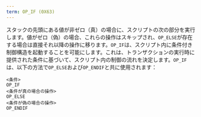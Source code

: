 ```yaml
---
term: OP_IF (0X63)
---
```


スタックの先頭にある値が非ゼロ（真）の場合に、スクリプトの次の部分を実行します。値がゼロ（偽）の場合、これらの操作はスキップされ、`OP_ELSE`が存在する場合は直接それ以降の操作に移ります。`OP_IF`は、スクリプト内に条件付き制御構造を起動することを可能にします。これは、トランザクションの実行時に提供された条件に基づいて、スクリプト内の制御の流れを決定します。`OP_IF`は、以下の方法で`OP_ELSE`および`OP_ENDIF`と共に使用されます：

```text
<条件>
OP_IF
<条件が真の場合の操作>
OP_ELSE
<条件が偽の場合の操作>
OP_ENDIF
```